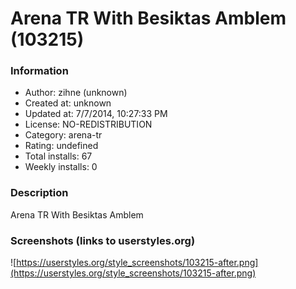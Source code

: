# Arena TR With Besiktas Amblem (103215)

### Information
- Author: zihne (unknown)
- Created at: unknown
- Updated at: 7/7/2014, 10:27:33 PM
- License: NO-REDISTRIBUTION
- Category: arena-tr
- Rating: undefined
- Total installs: 67
- Weekly installs: 0


### Description
Arena TR With Besiktas Amblem


### Screenshots (links to userstyles.org)
![https://userstyles.org/style_screenshots/103215-after.png](https://userstyles.org/style_screenshots/103215-after.png)


